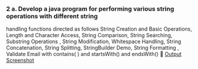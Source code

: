 ### 2 a. Develop a java program for performing various string operations with different string
handling functions directed as follows
String Creation and Basic Operations, Length and Character Access, String Comparison, String
Searching, Substring Operations , String Modification, Whitespace Handling, String
Concatenation, String Splitting, StringBuilder Demo, String Formatting , Validate Email with
contains( ) and startsWith() and endsWith() 
🔗 [Output Screenshot](https://github.com/14SowmyaShetty23/Java-Assignment/blob/main/2aStringOperationsdemo/p1.png)

